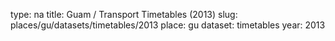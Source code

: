 type: na
title: Guam / Transport Timetables (2013)
slug: places/gu/datasets/timetables/2013
place: gu
dataset: timetables
year: 2013
